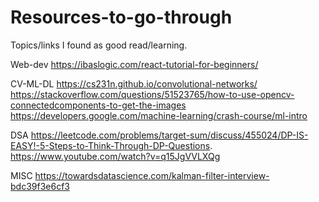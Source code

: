 # Resources-to-go-through

Topics/links I found as good read/learning.


Web-dev
https://ibaslogic.com/react-tutorial-for-beginners/

CV-ML-DL
https://cs231n.github.io/convolutional-networks/
https://stackoverflow.com/questions/51523765/how-to-use-opencv-connectedcomponents-to-get-the-images
https://developers.google.com/machine-learning/crash-course/ml-intro

DSA
https://leetcode.com/problems/target-sum/discuss/455024/DP-IS-EASY!-5-Steps-to-Think-Through-DP-Questions.
https://www.youtube.com/watch?v=q15JgVVLXQg

MISC
https://towardsdatascience.com/kalman-filter-interview-bdc39f3e6cf3

